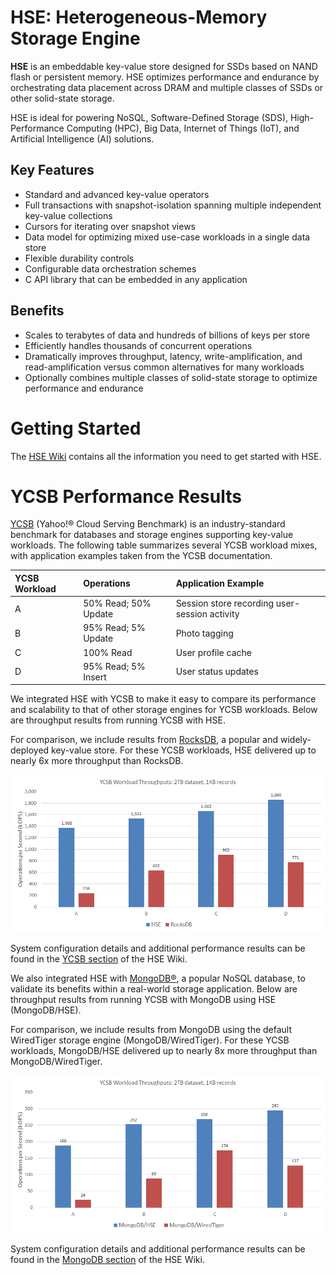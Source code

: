 # HSE: Heterogeneous-Memory Storage Engine

**HSE** is an embeddable
key-value store designed for SSDs based on NAND flash or persistent memory.
HSE optimizes performance and endurance by orchestrating data
placement across DRAM and multiple classes of SSDs or other
solid-state storage.

HSE is ideal for powering NoSQL, Software-Defined Storage (SDS),
High-Performance Computing (HPC), Big Data,
Internet of Things (IoT), and Artificial Intelligence (AI) solutions.

## Key Features

* Standard and advanced key-value operators
* Full transactions with snapshot-isolation spanning multiple independent
key-value collections
* Cursors for iterating over snapshot views
* Data model for optimizing mixed use-case workloads in a single data store
* Flexible durability controls
* Configurable data orchestration schemes
* C API library that can be embedded in any application

## Benefits

* Scales to terabytes of data and hundreds of billions of keys per store
* Efficiently handles thousands of concurrent operations
* Dramatically improves throughput, latency, write-amplification,
and read-amplification versus common alternatives for many workloads
* Optionally combines multiple classes of solid-state storage to
optimize performance and endurance

# Getting Started

The [HSE Wiki](https://github.com/hse-project/hse/wiki)
contains all the information you need to get started with HSE.

# YCSB Performance Results

[YCSB](https://github.com/brianfrankcooper/YCSB)
(Yahoo!&reg; Cloud Serving Benchmark) is an industry-standard
benchmark for databases and storage engines supporting key-value
workloads.
The following table summarizes several YCSB workload mixes,
with application examples taken from the YCSB documentation.

| YCSB Workload | Operations | Application Example |
| :-- | :-- | :-- |
| A | 50% Read; 50% Update | Session store recording user-session activity |
| B | 95% Read; 5% Update | Photo tagging |
| C | 100% Read | User profile cache |
| D | 95% Read; 5% Insert | User status updates |


We integrated HSE with YCSB to make it easy to compare its performance
and scalability to that of other storage engines for YCSB workloads.
Below are throughput results from running YCSB with HSE.

For comparison, we include results from [RocksDB](https://rocksdb.org/),
a popular and widely-deployed key-value store.  For these YCSB workloads,
HSE delivered up to nearly 6x more throughput than RocksDB.

<img src="img/HSE-RocksDB-YCSB-Tput.png?raw=true">

System configuration details and additional performance results can be
found in the [YCSB section](https://github.com/hse-project/hse/wiki/YCSB)
of the HSE Wiki.

We also integrated HSE with [MongoDB&reg;](https://github.com/mongodb/mongo),
a popular NoSQL database, to validate its benefits within a real-world
storage application.  Below are throughput results from running
YCSB with MongoDB using HSE (MongoDB/HSE).

For comparison, we include results from MongoDB using the default WiredTiger
storage engine (MongoDB/WiredTiger).  For these YCSB workloads, MongoDB/HSE
delivered up to nearly 8x more throughput than MongoDB/WiredTiger.

<img src="img/HSE-MongoDB-YCSB-Tput.png?raw=true">

System configuration details and additional performance results can be found
in the [MongoDB section](https://github.com/hse-project/hse/wiki/MongoDB)
of the HSE Wiki.
